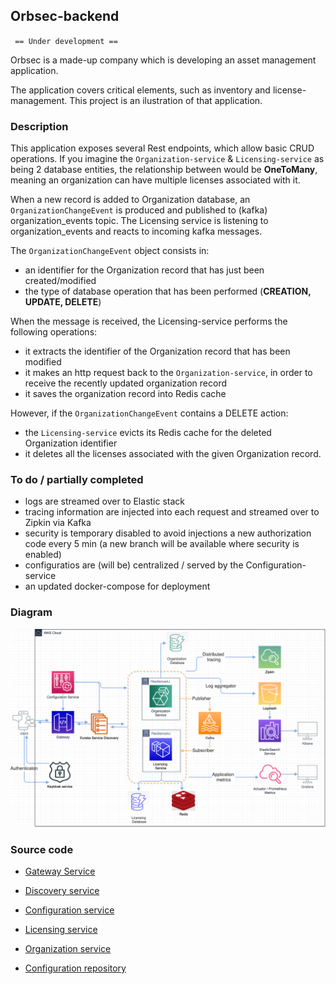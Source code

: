 ## Orbsec-backend

` == Under development ==`

Orbsec is a made-up company which is developing an asset management application.

The application covers critical elements, such as inventory and license-management. This project is an ilustration of that application.

###  Description

This application exposes several Rest endpoints, which allow basic CRUD operations.
If you imagine the `Organization-service` & `Licensing-service` as being 2 database entities, the relationship between would be **OneToMany**, meaning an organization can have multiple licenses associated with it.

When a new record is added to Organization database, an `OrganizationChangeEvent` is produced and published to (kafka) organization_events topic.
The Licensing service is listening to organization_events and reacts to incoming kafka messages.

The `OrganizationChangeEvent` object consists in:
- an identifier for the Organization record that has just been created/modified
- the type of database operation that has been performed (**CREATION, UPDATE, DELETE**)

When the message is received, the Licensing-service performs the following operations:
- it extracts the identifier of the Organization record that has been modified
- it makes an http request back to the `Organization-service`, in order to receive the recently updated organization record
- it saves the organization record into Redis cache

However, if the `OrganizationChangeEvent` contains a DELETE action:
- the `Licensing-service` evicts its Redis cache for the deleted Organization identifier
- it deletes all the licenses associated with the given Organization record.

### To do / partially completed

- logs are streamed over to Elastic stack
- tracing information are injected into each request and streamed over to Zipkin via Kafka
- security is temporary disabled to avoid injections a new authorization code every 5 min (a new branch will be available where security is enabled)
- configuratios are (will be) centralized / served by the Configuration-service
- an updated docker-compose for deployment




### Diagram

![Orbsec-backend-diagram.drawio.png](https://github.com/PetreVane/orbsec-backend/blob/main/screenshot/Orbsec-backend-diagram.drawio.png?raw=true)

### Source code

- [Gateway Service](https://github.com/PetreVane/orbsec-gateway-service)
- [Discovery service](https://github.com/PetreVane/discovery-service)
- [Configuration service](https://github.com/PetreVane/orbsec-configuration-service)
- [Licensing service](https://github.com/PetreVane/orbsec-license-service)
- [Organization service](https://github.com/PetreVane/organization-service/tree/main)

- [Configuration repository](https://github.com/PetreVane/orbsec-configuration-repo/)


